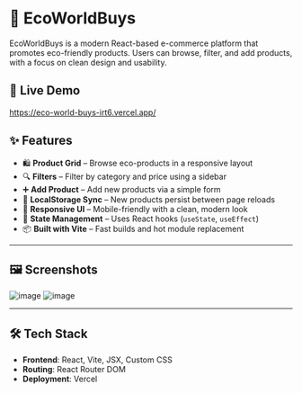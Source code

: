 # 🌿 EcoWorldBuys

EcoWorldBuys is a modern React-based e-commerce platform that promotes eco-friendly products. Users can browse, filter, and add products, with a focus on clean design and usability.

## 🚀 Live Demo

https://eco-world-buys-irt6.vercel.app/ 


## ✨ Features

- 🛍️ **Product Grid** – Browse eco-products in a responsive layout
- 🔍 **Filters** – Filter by category and price using a sidebar
- ➕ **Add Product** – Add new products via a simple form
- 💾 **LocalStorage Sync** – New products persist between page reloads
- 🎨 **Responsive UI** – Mobile-friendly with a clean, modern look
- 🧠 **State Management** – Uses React hooks (`useState`, `useEffect`)
- 📦 **Built with Vite** – Fast builds and hot module replacement

---

## 🖼️ Screenshots

![image](https://github.com/user-attachments/assets/56705b88-1fc5-4843-9e4b-b4eb43e2cba1)
![image](https://github.com/user-attachments/assets/341f4767-beaf-4dcd-9385-1ca74916a139)




---

## 🛠️ Tech Stack

- **Frontend**: React, Vite, JSX, Custom CSS
- **Routing**: React Router DOM
- **Deployment**: Vercel



